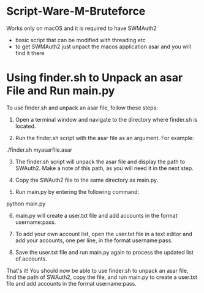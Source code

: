 # Script-Ware-M-Bruteforce
Works only on macOS and it is required to have SWMAuth2

- basic script that can be modified with threading etc
- to get SWMAuth2 just unpact the macos application asar and you will find it there

# Using finder.sh to Unpack an asar File and Run main.py

To use finder.sh and unpack an asar file, follow these steps:

1. Open a terminal window and navigate to the directory where finder.sh is located.

2. Run the finder.sh script with the asar file as an argument. For example:

./finder.sh myasarfile.asar

3. The finder.sh script will unpack the asar file and display the path to SWAuth2. Make a note of this path, as you will need it in the next step.

4. Copy the SWAuth2 file to the same directory as main.py.

5. Run main.py by entering the following command:

python main.py

6. main.py will create a user.txt file and add accounts in the format username:pass.

7. To add your own account list, open the user.txt file in a text editor and add your accounts, one per line, in the format username:pass.

8. Save the user.txt file and run main.py again to process the updated list of accounts.

That's it! You should now be able to use finder.sh to unpack an asar file, find the path of SWAuth2, copy the file, and run main.py to create a user.txt file and add accounts in the format username:pass.
